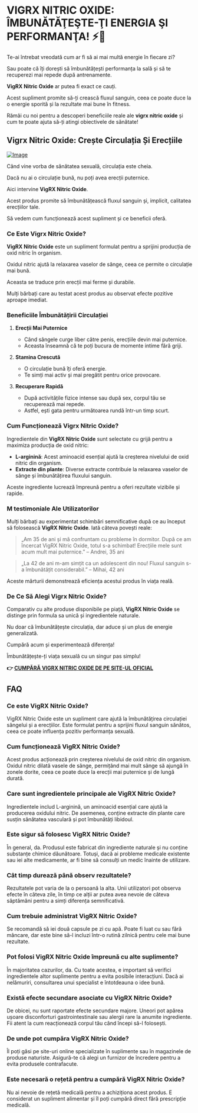 # VIGRX NITRIC OXIDE: ÎMBUNĂTĂŢEŞTE-ŢI ENERGIA ŞI PERFORMANŢA! ⚡💪

Te-ai întrebat vreodată cum ar fi să ai mai multă energie în fiecare zi? 

Sau poate că îți dorești să îmbunătățești performanța la sală și să te recuperezi mai repede după antrenamente. 

**VigRX Nitric Oxide** ar putea fi exact ce cauți. 

Acest supliment promite să-ți crească fluxul sanguin, ceea ce poate duce la o energie sporită și la rezultate mai bune în fitness. 

Rămâi cu noi pentru a descoperi beneficiile reale ale **vigrx nitric oxide** și cum te poate ajuta să-ți atingi obiectivele de sănătate!

## Vigrx Nitric Oxide: Crește Circulația Și Erecțiile

[![Image](https://www2.sellhealth.com/561/vigrxnitricoxide_22_1_black.jpg)](https://gchaffi.com/z5I80g2I)

Când vine vorba de sănătatea sexuală, circulația este cheia. 

Dacă nu ai o circulație bună, nu poți avea erecții puternice.

Aici intervine **VigRX Nitric Oxide**.

Acest produs promite să îmbunătățească fluxul sanguin și, implicit, calitatea erecțiilor tale.

Să vedem cum funcționează acest supliment și ce beneficii oferă.

### Ce Este Vigrx Nitric Oxide?

**VigRX Nitric Oxide** este un supliment formulat pentru a sprijini producția de oxid nitric în organism. 

Oxidul nitric ajută la relaxarea vaselor de sânge, ceea ce permite o circulație mai bună. 

Aceasta se traduce prin erecții mai ferme și durabile.

Mulți bărbați care au testat acest produs au observat efecte pozitive aproape imediat. 

### Beneficiile Îmbunătățirii Circulației

1. **Erecții Mai Puternice**
   - Când sângele curge liber către penis, erecțiile devin mai puternice.
   - Aceasta înseamnă că te poți bucura de momente intime fără griji.

2. **Stamina Crescută**
   - O circulație bună îți oferă energie.
   - Te simți mai activ și mai pregătit pentru orice provocare.

3. **Recuperare Rapidă**
   - După activitățile fizice intense sau după sex, corpul tău se recuperează mai repede.
   - Astfel, ești gata pentru următoarea rundă într-un timp scurt.

### Cum Funcționează Vigrx Nitric Oxide?

Ingredientele din **VigRX Nitric Oxide** sunt selectate cu grijă pentru a maximiza producția de oxid nitric:

- **L-arginină**: Acest aminoacid esențial ajută la creșterea nivelului de oxid nitric din organism.
- **Extracte din plante**: Diverse extracte contribuie la relaxarea vaselor de sânge și îmbunătățirea fluxului sanguin.

Aceste ingrediente lucrează împreună pentru a oferi rezultate vizibile și rapide.

### M testimoniale Ale Utilizatorilor

Mulți bărbați au experimentat schimbări semnificative după ce au început să folosească **VigRX Nitric Oxide**. Iată câteva povești reale:

> „Am 35 de ani și mă confruntam cu probleme în dormitor. După ce am încercat VigRX Nitric Oxide, totul s-a schimbat! Erecțiile mele sunt acum mult mai puternice.” 
> – Andrei, 35 ani

> „La 42 de ani m-am simțit ca un adolescent din nou! Fluxul sanguin s-a îmbunătățit considerabil.” 
> – Mihai, 42 ani

Aceste mărturii demonstrează eficiența acestui produs în viața reală.

### De Ce Să Alegi Vigrx Nitric Oxide?

Comparativ cu alte produse disponibile pe piață, **VigRX Nitric Oxide** se distinge prin formula sa unică și ingredientele naturale. 

Nu doar că îmbunătățește circulația, dar aduce și un plus de energie generalizată.

Cumpără acum și experimentează diferența!

Îmbunătățește-ți viața sexuală cu un singur pas simplu!



**👉 [CUMPĂRĂ VIGRX NITRIC OXIDE DE PE SITE-UL OFICIAL](https://gchaffi.com/z5I80g2I)**

## FAQ

### Ce este VigRX Nitric Oxide?

VigRX Nitric Oxide este un supliment care ajută la îmbunătățirea circulației sângelui și a erecțiilor. Este formulat pentru a sprijini fluxul sanguin sănătos, ceea ce poate influența pozitiv performanța sexuală.

### Cum funcționează VigRX Nitric Oxide?

Acest produs acționează prin creșterea nivelului de oxid nitric din organism. Oxidul nitric dilată vasele de sânge, permițând mai mult sânge să ajungă în zonele dorite, ceea ce poate duce la erecții mai puternice și de lungă durată.

### Care sunt ingredientele principale ale VigRX Nitric Oxide?

Ingredientele includ L-arginină, un aminoacid esențial care ajută la producerea oxidului nitric. De asemenea, conține extracte din plante care susțin sănătatea vasculară și pot îmbunătăți libidoul.

### Este sigur să folosesc VigRX Nitric Oxide?

În general, da. Produsul este fabricat din ingrediente naturale și nu conține substanțe chimice dăunătoare. Totuși, dacă ai probleme medicale existente sau iei alte medicamente, ar fi bine să consulți un medic înainte de utilizare.

### Cât timp durează până observ rezultatele?

Rezultatele pot varia de la o persoană la alta. Unii utilizatori pot observa efecte în câteva zile, în timp ce alții ar putea avea nevoie de câteva săptămâni pentru a simți diferența semnificativă.

### Cum trebuie administrat VigRX Nitric Oxide?

Se recomandă să iei două capsule pe zi cu apă. Poate fi luat cu sau fără mâncare, dar este bine să-l incluzi într-o rutină zilnică pentru cele mai bune rezultate.

### Pot folosi VigRX Nitric Oxide împreună cu alte suplimente?

În majoritatea cazurilor, da. Cu toate acestea, e important să verifici ingredientele altor suplimente pentru a evita posibile interacțiuni. Dacă ai nelămuriri, consultarea unui specialist e întotdeauna o idee bună.

### Există efecte secundare asociate cu VigRX Nitric Oxide?

De obicei, nu sunt raportate efecte secundare majore. Uneori pot apărea ușoare disconforturi gastrointestinale sau alergii rare la anumite ingrediente. Fii atent la cum reacționează corpul tău când începi să-l folosești.

### De unde pot cumpăra VigRX Nitric Oxide?

Îl poți găsi pe site-uri online specializate în suplimente sau în magazinele de produse naturiste. Asigură-te că alegi un furnizor de încredere pentru a evita produsele contrafacute.

### Este necesară o rețetă pentru a cumpără VigRX Nitric Oxide? 

Nu ai nevoie de rețetă medicală pentru a achiziționa acest produs. E considerat un supliment alimentar și îl poți cumpără direct fără prescripție medicală.